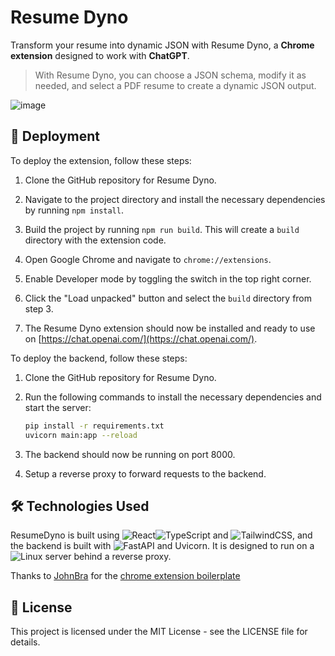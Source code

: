Resume Dyno
===========================

Transform your resume into dynamic JSON with Resume Dyno, a **Chrome extension** designed to work with **ChatGPT**. 

> With Resume Dyno, you can choose a JSON schema, modify it as needed, and select a PDF resume to create a dynamic JSON output.

![image](https://user-images.githubusercontent.com/42273436/221424682-b9e79148-3a90-49b5-8b68-90e92ded42f4.png)


🚀 Deployment
----------

To deploy the extension, follow these steps:

1.  Clone the GitHub repository for Resume Dyno.
    
2.  Navigate to the project directory and install the necessary dependencies by running `npm install`.
    
3.  Build the project by running `npm run build`. This will create a `build` directory with the extension code.
    
4.  Open Google Chrome and navigate to `chrome://extensions`.
    
5.  Enable Developer mode by toggling the switch in the top right corner.
    
6.  Click the "Load unpacked" button and select the `build` directory from step 3.
    
7.  The Resume Dyno extension should now be installed and ready to use on [https://chat.openai.com/](https://chat.openai.com/).

To deploy the backend, follow these steps:

1.  Clone the GitHub repository for Resume Dyno.
2.  Run the following commands to install the necessary dependencies and start the server:
	
	```bash
	pip install -r requirements.txt
	uvicorn main:app --reload
	```
3.  The backend should now be running on port 8000.
4.  Setup a reverse proxy to forward requests to the backend.
    

🛠️ Technologies Used
-----------------

ResumeDyno is built using ![React](https://img.shields.io/badge/react-%2320232a.svg?style=for-the-badge&logo=react&logoColor=%2361DAFB)![TypeScript](https://img.shields.io/badge/typescript-%23007ACC.svg?style=for-the-badge&logo=typescript&logoColor=white) and ![TailwindCSS](https://img.shields.io/badge/tailwindcss-%2338B2AC.svg?style=for-the-badge&logo=tailwind-css&logoColor=white), and the backend is built with ![FastAPI](https://img.shields.io/badge/FastAPI-005571?style=for-the-badge&logo=fastapi) and Uvicorn. It is designed to run on a ![Linux](https://img.shields.io/badge/Linux-FCC624?style=for-the-badge&logo=linux&logoColor=black) server behind a reverse proxy.

Thanks to [JohnBra](https://github.com/JohnBra) for the [chrome extension boilerplate](https://github.com/JohnBra/vite-web-extension)

📝 License
-------

This project is licensed under the MIT License - see the LICENSE file for details.

